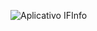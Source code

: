 ![Aplicativo IFInfo](https://media.giphy.com/media/v1.Y2lkPTc5MGI3NjExNmNhYTgyNjAxZjQ2YjU2ZDY0MDM3MTdjOTU5ZjIzMTIzZmJlMmM3OCZjdD1n/ZyQdUC4twPxqCAMzNv/giphy-downsized-large.gif)
